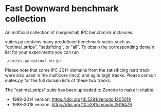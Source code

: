 Fast Downward benchmark collection
==================================

An inofficial collection of (sequential) IPC benchmark instances.

suites.py contains many predefined benchmark suites such as
"optimal_strips", "satisficing", or "all". To obtain the
corresponding domain list for your experiments you can run

    ./suites.py optimal_strips

Please note that some IPC 2014 domains from the satisificing (sat)
track were also used in the multicore (mco) and agile (agl) tracks.
Please consult suites.py for the full domain lists of these two tracks.

The "optimal_strips" suite has been uploaded to Zenodo to make it citable:
  * 1998-2014 version: https://doi.org/10.5281/zenodo.1205019
  * 1998-2018 version: https://doi.org/10.5281/zenodo.2616479
